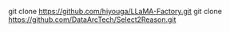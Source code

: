 git clone https://github.com/hiyouga/LLaMA-Factory.git
git clone https://github.com/DataArcTech/Select2Reason.git
